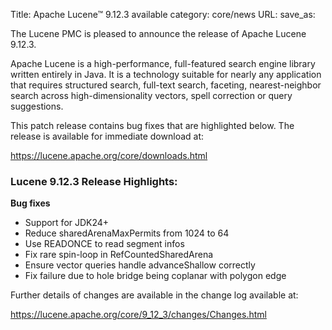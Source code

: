 Title: Apache Lucene™ 9.12.3 available
category: core/news
URL:
save_as:

The Lucene PMC is pleased to announce the release of Apache Lucene 9.12.3.

Apache Lucene is a high-performance, full-featured search engine library written entirely in Java. It is a technology suitable for nearly any application that requires structured search, full-text search, faceting, nearest-neighbor search across high-dimensionality vectors, spell correction or query suggestions.

This patch release contains bug fixes that are highlighted below. The release is available for immediate download at:

  <https://lucene.apache.org/core/downloads.html>

### Lucene 9.12.3 Release Highlights:

**Bug fixes**
 * Support for JDK24+
 * Reduce sharedArenaMaxPermits from 1024 to 64
 * Use READONCE to read segment infos
 * Fix rare spin-loop in RefCountedSharedArena
 * Ensure vector queries handle advanceShallow correctly
 * Fix failure due to hole bridge being coplanar with polygon edge

Further details of changes are available in the change log available at:

  <https://lucene.apache.org/core/9_12_3/changes/Changes.html>
